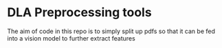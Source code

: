 # DLA Preprocessing tools

The aim of code in this repo is to simply split up pdfs so that it can be fed into a vision model to further extract features